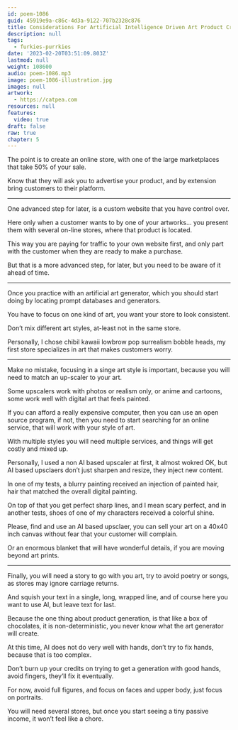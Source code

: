 ```yaml
---
id: poem-1086
guid: 45919e9a-c86c-4d3a-9122-707b2328c876
title: Considerations For Artificial Intelligence Driven Art Product Creation
description: null
tags:
  - furkies-purrkies
date: '2023-02-20T03:51:09.803Z'
lastmod: null
weight: 108600
audio: poem-1086.mp3
image: poem-1086-illustration.jpg
images: null
artwork:
  - https://catpea.com
resources: null
features:
  video: true
draft: false
raw: true
chapter: 5
---
```


The point is to create an online store,
with one of the large marketplaces that take 50% of your sale.

Know that they will ask you to advertise your product,
and by extension bring customers to their platform.

---

One advanced step for later,
is a custom website that you have control over.

Here only when a customer wants to by one of your artworks…
you present them with several on-line stores, where that product is located.

This way you are paying for traffic to your own website first,
and only part with the customer when they are ready to make a purchase.

But that is a more advanced step, for later,
but you need to be aware of it ahead of time.

---

Once you practice with an artificial art generator,
which you should start doing by locating prompt databases and generators.

You have to focus on one kind of art,
you want your store to look consistent.

Don’t mix different art styles,
at-least not in the same store.

Personally, I chose chibil kawaii lowbrow pop surrealism bobble heads,
my first store specializes in art that makes customers worry.

---

Make no mistake, focusing in a singe art style is important,
because you will need to match an up-scaler to your art.

Some upscalers work with photos or realism only,
or anime and cartoons, some work well with digital art that feels painted.

If you can afford a really expensive computer, then you can use an open source program,
if not, then you need to start searching for an online service, that will work with your style of art.

With multiple styles you will need multiple services,
and things will get costly and mixed up.

Personally, I used a non AI based upscaler at first, it almost wokred OK,
but AI based upsclaers don’t just sharpen and resize, they inject new content.

In one of my tests, a blurry painting received an injection of painted hair,
hair that matched the overall digital painting.

On top of that you get perfect sharp lines, and I mean scary perfect,
and in another tests, shoes of one of my characters received a colorful shine.

Please, find and use an AI based upsclaer,
you can sell your art on a 40x40 inch canvas without fear that your customer will complain.

Or an enormous blanket that will have wonderful details,
if you are moving beyond art prints.

---

Finally, you will need a story to go with you art,
try to avoid poetry or songs, as stores may ignore carriage returns.

And squish your text in a single, long, wrapped line,
and of course here you want to use AI, but leave text for last.

Because the one thing about product generation,
is that like a box of chocolates, it is non-deterministic, you never know what the art generator will create.

At this time, AI does not do very well with hands,
don’t try to fix hands, because that is too complex.

Don’t burn up your credits on trying to get a generation with good hands,
avoid fingers, they’ll fix it eventually.

For now, avoid full figures, and focus on faces and upper body,
just focus on portraits.

You will need several stores, but once you start seeing a tiny passive income,
it won’t feel like a chore.
